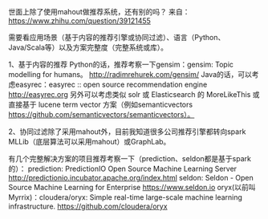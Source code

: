 

世面上除了使用mahout做推荐系统，还有别的吗？
来自：https://www.zhihu.com/question/39121455

需要看应用场景（基于内容的推荐引擎或协同过滤）、语言（Python、Java/Scala等）以及方案完整度（完整系统或库）。

1、基于内容的推荐 Python的话，推荐考察一下gensim：gensim: Topic modelling for humans。 http://radimrehurek.com/gensim/
Java的话，可以考虑easyrec：easyrec :: open source recommendation engine http://easyrec.org
另外可以考虑类似 solr 或 Elasticsearch 的 MoreLikeThis 或直接基于 lucene  term vector 方案（例如semanticvectors  https://github.com/semanticvectors/semanticvectors）。

2、协同过滤除了采用mahout外，目前我知道很多公司推荐引擎都转向spark MLLib（底层算法可以采用mahout）或GraphLab。

有几个完整解决方案的项目推荐考察一下（prediction、seldon都是基于spark的）：
prediction: PredictionIO Open Source Machine Learning Server http://predictionio.incubator.apache.org/index.html
seldon: Seldon - Open Source Machine Learning for Enterprise https://www.seldon.io
oryx(以前叫Myrrix)：cloudera/oryx: Simple real-time large-scale machine learning infrastructure. https://github.com/cloudera/oryx